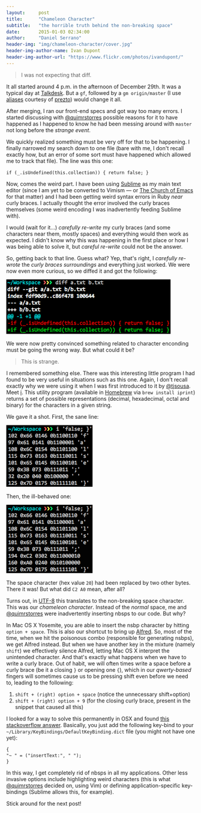 ```yaml
---
layout:     post
title:      "Chameleon Character"
subtitle:   "the horrible truth behind the non-breaking space"
date:       2015-01-03 02:34:00
author:     "Daniel Serrano"
header-img: "img/chameleon-character/cover.jpg"
header-img-author-name: Ivan Dupont
header-img-author-url: "https://www.flickr.com/photos/ivandupont/"
---
```


> I was not expecting that diff.

It all started around 4 p.m. in the afternoon of December 29th. It was a typical day at [Talkdesk](http://www.talkdesk.com/). But a `gf`, followed by a `gm origin/master` (I use [aliases](https://github.com/sorin-ionescu/prezto/blob/master/modules/git/alias.zsh) courtesy of [prezto](https://github.com/sorin-ionescu/prezto)) would change it all.

After merging, I ran our front-end specs and got way too many errors. I started discussing with [@quimrstorres](https://twitter.com/quimrstorres) possible reasons for it to have happened as I happened to know he had been messing around with `master` not long before the *strange event*.

We quickly realized something must be very off for that to be happening. I finally narrowed my search down to one file (bare with me, I don't recall exactly how, but an error of some sort must have happened which allowed me to track that file). The line was this one:

```
if (_.isUndefined(this.collection)) { return false; }
```

Now, comes the weird part. I have been using [Sublime](http://www.sublimetext.com/) as my main text editor (since I am yet to be converted to Vimism — or [The Church of Emacs](https://www.youtube.com/watch?v=S76pHIYx3ik) for that matter) and I had been getting weird syntax errors in Ruby *near* curly braces. I actually thought the error involved the curly braces themselves (some weird encoding I was inadvertently feeding Sublime with).

I would (wait for it...) *carefully re-write* my curly braces (and some characters near them, mostly spaces) and everything would then work as expected. I didn't know why this was happening in the first place or how I was being able to solve it, but *careful re-write* could not be the answer.

So, getting back to that line. Guess what? Yep, that's right, I *carefully re-wrote* the *curly braces surroundings* and everything just worked. We were now even more curious, so we diffed it and got the following:

![alt text](/img/chameleon-character/diff.png "The diff")

We were now pretty convinced something related to character enconding must be going the wrong way. But what could it be?

> This is strange.

I remembered something else. There was this interesting little program I had found to be very useful in situations such as this one. Again, I don't recall exactly why we were using it when I was first introduced to it by [@tjsousa](https://twitter.com/tjsousa). Meet [i](https://www.samba.org/ftp/unpacked/junkcode/i.c). This utility program (available in [Homebrew](https://github.com/Homebrew/homebrew/) via `brew install iprint`) returns a set of possible representations (decimal, hexadecimal, octal and binary) for the characters in a given string.

We gave it a shot. First, the sane line:

![alt text](/img/chameleon-character/good.png "The good")

Then, the ill-behaved one:

![alt text](/img/chameleon-character/found.png "The bad")

The space character (hex value `20`) had been replaced by two other bytes. There it was! But what did `C2 A0` mean, after all?

Turns out, in [UTF-8](http://www.utf8-chartable.de/) this translates to the non-breaking space character. This was our *chameleon character*. Instead of the *normal* space, me and [@quimrstorres](https://twitter.com/quimrstorres) were inadvertently inserting nbsps to our code. But why?

In Mac OS X Yosemite, you are able to insert the nsbp character by hitting `option + space`. This is also our shortcut to bring up [Alfred](http://www.alfredapp.com/). So, most of the time, when we hit the poisonous combo (responsible for generating nsbps), we get Alfred instead. But when we have another key in the mixture (namely `shift`) we effectively silence Alfred, letting Mac OS X interpret the unintended character. And that's exactly what happens when we have to write a curly brace. Out of habit, we will often times write a space before a curly brace (be it a closing `}` or opening one `{`), which in our *qwerty-based* fingers will sometimes cause us to be pressing shift even before we need to, leading to the following:

 1. `shift + (right) option + space` (notice the unnecessary shift+option)
 2. `shift + (right) option + 9` (for the closing curly brace, present in the snippet that caused all this)

I looked for a way to solve this permanently in OSX and found [this stackoverflow answer](http://superuser.com/a/142573). Basically, you just add the following key-bind to your `~/Library/KeyBindings/DefaultKeyBinding.dict` file (you might not have one yet):

```
{
"~ " = ("insertText:", " ");
}
```

In this way, I get completely rid of nbsps in all my applications. Other less invasive options include highlighting weird characters (this is what [@quimrstorres](https://twitter.com/quimrstorres) decided on, using Vim) or defining application-specific key-bindings (Sublime allows this, for example).

Stick around for the next post!